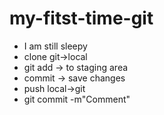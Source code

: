 # my-fitst-time-git
- I am still sleepy
- clone git->local
- git add -> to staging area
- commit -> save changes
- push local->git
- git commit -m"Comment"
